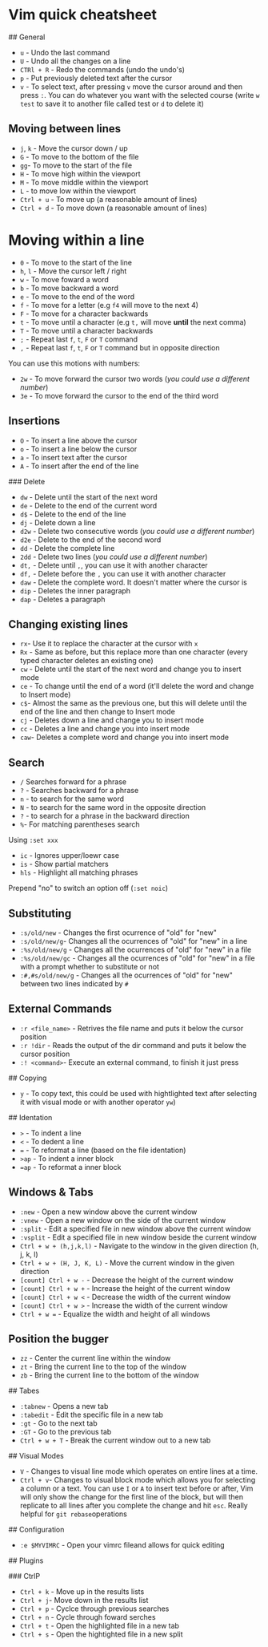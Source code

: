 # Vim quick cheatsheet

## General

* `u` - Undo the last command
* `U` - Undo all the changes on a line
* `CTRl + R` - Redo the commands (undo the undo's)
* `p` - Put previously deleted text after the cursor
* `v` - To select text, after pressing `v` move the cursor around and then press `:`. You can do whatever you want with the selected course (write `w test` to save it to another file called test or `d` to delete it)

## Moving between lines

* `j`, `k` - Move the cursor down / up
* `G` - To move to the bottom of the file
* `gg`- To move to the start of the file
* `H` - To move high within the viewport
* `M` - To move middle within the viewport
* `L` - to move low within the viewport
* `Ctrl + u` - To move up (a reasonable amount of lines)
* `Ctrl + d` - To move down (a reasonable amount of lines)

# Moving within a line 

* `0` - To move to the start of the line
* `h`, `l` - Move the cursor left / right
* `w` - To move foward a word 
* `b` - To move backward a word 
* `e` - To move to the end of the word
* `f` - To move for a letter (e.g `f4` will move to the next 4)
* `F` - To move for a character backwards
* `t` - To move until a character (e.g `t,` will move **until** the next comma)
* `T` - To move until a character backwards
* `;` - Repeat last `f`, `t`, `F` or `T` command
* `,` - Repeat last `f`, `t`, `F` or `T` command but in opposite direction

You can use this motions with numbers:
* `2w` - To move forward the cursor two words (*you could use a different number*)
* `3e` - To move forward the cursor to the end of the third word 

## Insertions

* `O` - To insert a line above the cursor
* `o` - To insert a line below the cursor
* `a` - To insert text after the cursor
* `A` - To insert after the end of the line

### Delete

* `dw` - Delete until the start of the next word
* `de` - Delete to the end of the current word
* `d$` - Delete to the end of the line
* `dj` - Delete down a line
* `d2w` - Delete two consecutive words (*you could use a different number*)
* `d2e` - Delete to the end of the second word 
* `dd` - Delete the complete line
* `2dd` - Delete two lines (*you could use a different number*)
* `dt,` - Delete until `,`, you can use it with another character
* `df,` - Delete before the `,` you can use it with another character
* `daw` - Delete the complete word. It doesn't matter where the cursor is
* `dip` - Deletes the inner paragraph
* `dap` - Deletes a paragraph

## Changing existing lines

* `rx`- Use it to replace the character at the cursor with `x`
* `Rx` - Same as before, but this replace more than one character (every typed character deletes an existing one)
* `cw` - Delete until the start of the next word and change you to insert mode
* `ce` - To change until the end of a word (it'll delete the word and change to Insert mode)
* `c$`- Almost the same as the previous one, but this will delete until the end of the line and then change to Insert mode
* `cj` - Deletes down a line and change you to insert mode
* `cc` - Deletes a line and change you into insert mode
* `caw`- Deletes a complete word and change you into insert mode

## Search

* `/` Searches forward for a phrase
* `?` - Searches backward for a phrase
* `n` - to search for the same word
* `N` - to search for the same word in the opposite direction
* `?` - to search for a phrase in the backward direction
* `%`- For matching parentheses search

Using `:set xxx`
* `ic` - Ignores upper/loewr case
* `is` - Show partial matchers
* `hls` - Highlight all matching phrases

Prepend "no" to switch an option off (`:set noic`)

## Substituting

* `:s/old/new` - Changes the first ocurrence of "old" for "new"
* `:s/old/new/g`- Changes all the ocurrences of "old" for "new" in a line 
* `:%s/old/new/g` - Changes all the ocurrences of "old" for "new" in a file
* `:%s/old/new/gc` - Changes all the ocurrences of "old" for "new" in a file with a prompt whether to substitute or not
* `:#,#s/old/new/g` - Changes all the ocurrences of "old" for "new" between two lines indicated by `#`

## External Commands

* `:r <file_name>` - Retrives the file name and puts it below the cursor position
* `:r !dir` - Reads the output of the dir command and puts it below the cursor position
* `:! <command>`- Execute an external command, to finish it just press <enter>

## Copying

* `y` - To copy text, this could be used with hightlighted text after selecting it with visual mode or with another operator `yw`)

## Identation

* `>` - To indent a line
* `<` - To dedent a line
* `=` - To reformat a line (based on the file identation)
* `>ap` - To indent a inner block
* `=ap` - To reformat a inner block

## Windows & Tabs

* `:new` - Open a new window above the current window
* `:vnew` - Open a new window on the side of the current window
* `:split` - Edit a specified file in new window above the current window
* `:vsplit` - Edit a specified file in new window beside the current window
* `Ctrl + w + (h,j,k,l)` - Navigate to the window in the given direction (h, j, k, l)
* `Ctrl + w + (H, J, K, L)` - Move the current window in the given direction
* `[count] Ctrl + w -` - Decrease the height of the current window
* `[count] Ctrl + w +` - Increase the height of the current window
* `[count] Ctrl + w <` - Decrease the width of the current window
* `[count] Ctrl + w >` - Increase the width of the current window
* `Ctrl + w =` - Equalize the width and height of all windows

## Position the bugger

* `zz` - Center the current line within the window
* `zt` - Bring the current line to the top of the window
* `zb` - Bring the current line to the bottom of the window

## Tabes

* `:tabnew` - Opens a new tab
* `:tabedit` - Edit the specific file in a new tab
* `:gt` - Go to the next tab
* `:GT` - Go to the previous tab
* `Ctrl + w + T` - Break the current window out to a new tab

## Visual Modes

* `V` - Changes to visual line mode which operates on entire lines at a time.
* `Ctrl + v`- Changes to visual block mode which allows you for selecting a column or a text. You can use `I` or `A` to insert text before or after, Vim will only show the change for the first line of the block, but will then replicate to all lines after you complete the change and hit `esc`. Really helpful for `git rebase`operations

## Configuration

* `:e $MYVIMRC` - Open your vimrc fileand allows for quick editing

## Plugins

### CtrlP

* `Ctrl + k` - Move up in the results lists
* `Ctrl + j`- Move down in the results list
* `Ctrl + p` - Cyclce through previous searches
* `Ctrl + n` - Cycle through foward serches
* `Ctrl + t` - Open the highlighted file in a new tab
* `Ctrl + s` - Open the hightighted file in a new split 

